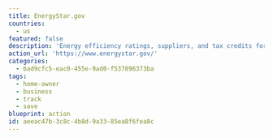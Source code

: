 ```yaml
---
title: EnergyStar.gov
countries:
  - us
featured: false
description: 'Energy efficiency ratings, suppliers, and tax credits for products, homes, utilities, and local governments. ENERGY STAR is the government-backed symbol for energy efficiency, providing simple, credible, and unbiased information that consumers and businesses rely on to make well-informed decisions.'
action_url: 'https://www.energystar.gov/'
categories:
  - 6ad9cfc5-eac0-455e-9ad0-f537896373ba
tags:
  - home-owner
  - business
  - track
  - save
blueprint: action
id: aeeac47b-3c8c-4b8d-9a33-85ea8f6fea8c
---
```

